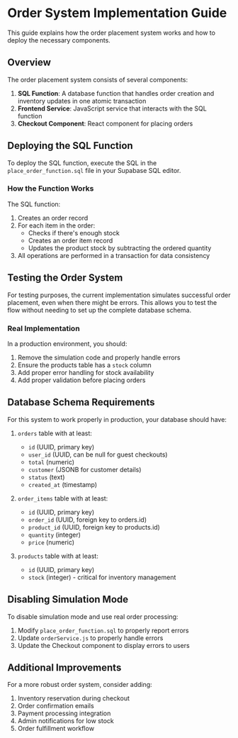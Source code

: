 # Order System Implementation Guide

This guide explains how the order placement system works and how to deploy the necessary components.

## Overview

The order placement system consists of several components:

1. **SQL Function**: A database function that handles order creation and inventory updates in one atomic transaction
2. **Frontend Service**: JavaScript service that interacts with the SQL function
3. **Checkout Component**: React component for placing orders

## Deploying the SQL Function

To deploy the SQL function, execute the SQL in the `place_order_function.sql` file in your Supabase SQL editor.

### How the Function Works

The SQL function:
1. Creates an order record
2. For each item in the order:
   - Checks if there's enough stock
   - Creates an order item record
   - Updates the product stock by subtracting the ordered quantity
3. All operations are performed in a transaction for data consistency

## Testing the Order System

For testing purposes, the current implementation simulates successful order placement, even when there might be errors. This allows you to test the flow without needing to set up the complete database schema.

### Real Implementation

In a production environment, you should:

1. Remove the simulation code and properly handle errors
2. Ensure the products table has a `stock` column
3. Add proper error handling for stock availability
4. Add proper validation before placing orders

## Database Schema Requirements

For this system to work properly in production, your database should have:

1. `orders` table with at least:
   - `id` (UUID, primary key)
   - `user_id` (UUID, can be null for guest checkouts)
   - `total` (numeric)
   - `customer` (JSONB for customer details)
   - `status` (text)
   - `created_at` (timestamp)

2. `order_items` table with at least:
   - `id` (UUID, primary key)
   - `order_id` (UUID, foreign key to orders.id)
   - `product_id` (UUID, foreign key to products.id)
   - `quantity` (integer)
   - `price` (numeric)

3. `products` table with at least:
   - `id` (UUID, primary key)
   - `stock` (integer) - critical for inventory management

## Disabling Simulation Mode

To disable simulation mode and use real order processing:

1. Modify `place_order_function.sql` to properly report errors
2. Update `orderService.js` to properly handle errors
3. Update the Checkout component to display errors to users

## Additional Improvements

For a more robust order system, consider adding:

1. Inventory reservation during checkout
2. Order confirmation emails
3. Payment processing integration
4. Admin notifications for low stock
5. Order fulfillment workflow

